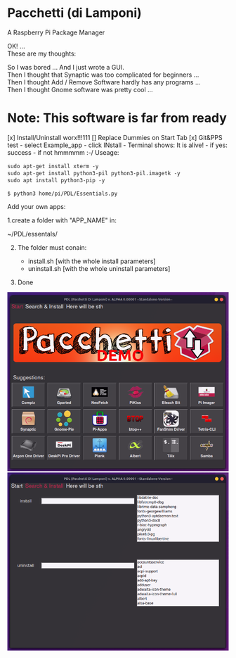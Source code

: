# Pacchetti (di Lamponi)

A Raspberry Pi Package Manager    
    
OK! ...    
These are my thoughts:    
    
So I was bored ... And I just wrote a GUI.    
Then I thought that Synaptic was too complicated for beginners ...    
Then I thought Add / Remove Software hardly has any programs ...   
Then I thought Gnome software was pretty cool ...    
    
# Note: This software is far from ready    
[x] Install/Uninstall worx!!!111
[] Replace Dummies on Start Tab
[x] Git&PPS test
	- select Example_app
	- click INstall
	- Terminal shows: It is alive!
	- if yes: success
	- if not hmmmmm :-/
Useage:
```
sudo apt-get install xterm -y    
sudo apt-get install python3-pil python3-pil.imagetk -y    
sudo apt install python3-pip -y    
```


```
$ python3 home/pi/PDL/Essentials.py
```
    
Add your own apps:    
    
1.create a folder with "APP_NAME" in:    
    
~/PDL/essentals/

2. The folder must conain:    
	- install.sh [with the whole install parameters]    
	- uninstall.sh [with the whole uninstall parameters]    

3. Done


![GUI](https://github.com/actionschnitzel/PDL/blob/main/1.png)
![GUI](https://github.com/actionschnitzel/PDL/blob/main/2.png)
